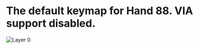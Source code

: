 # The default keymap for Hand 88. VIA support disabled.

![Layer 0](https://i.imgur.com/IhbvSZ1.png)
